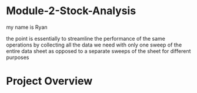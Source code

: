 # Module-2-Stock-Analysis
my name is Ryan

the point is essentially to streamline the performance of the same operations by collecting all the data we need with only one sweep of the entire data sheet as opposed to a separate sweeps of the sheet for different purposes

# Project Overview

